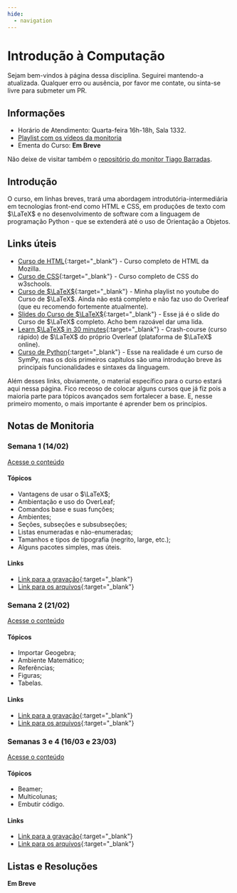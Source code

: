 ```yaml
---
hide:
  - navigation
---
```


# Introdução à Computação

Sejam bem-vindos à página dessa disciplina. Seguirei mantendo-a atualizada. Qualquer erro ou ausência, por favor me contate, ou sinta-se livre para submeter um PR.

## Informações

- Horário de Atendimento: Quarta-feira 16h-18h, Sala 1332.
- [Playlist com os vídeos da monitoria](https://www.youtube.com/playlist?list=PLtp0NMJtiOH8gaxHlqryd5a50o9_mtmvp)
- Ementa do Curso: **Em Breve**

Não deixe de visitar também o [repositório do monitor Tiago Barradas](https://github.com/barrafas/Monitorias-IC/).

## Introdução

O curso, em linhas breves, trará uma abordagem introdutória-intermediária em tecnologias front-end como HTML e CSS, em produções de texto com $\LaTeX$ e no desenvolvimento de software com a linguagem de programação Python - que se extenderá até o uso de Orientação a Objetos.

## Links úteis

- [Curso de HTML](https://developer.mozilla.org/pt-BR/docs/Web/HTML){:target="_blank"} - Curso completo de HTML da Mozilla.
- [Curso de CSS](https://www.w3schools.com/css/default.asp){:target="_blank"} - Curso completo de CSS do w3schools.
- [Curso de $\LaTeX$](https://www.youtube.com/playlist?list=PLtp0NMJtiOH_VR4HhOQEJdVNwb2lFzqmL){:target="_blank"} - Minha playlist no youtube do Curso de $\LaTeX$. Ainda não está completo e não faz uso do Overleaf (que eu recomendo fortemente atualmente).
- [Slides do Curso de $\LaTeX$](https://github.com/stardustdt/cursolatex/blob/master/Material/Slide.pdf){:target="_blank"} - Esse já é o slide do Curso de $\LaTeX$ completo. Acho bem razoável dar uma lida.
- [Learn $\LaTeX$ in 30 minutes](https://www.overleaf.com/learn/latex/Learn_LaTeX_in_30_minutes){:target="_blank"} - Crash-course (curso rápido) de $\LaTeX$ do próprio Overleaf (plataforma de $\LaTeX$ online).
- [Curso de Python](https://adamesalles.github.io/cursosympy/chapters/2.html){:target="_blank"} - Esse na realidade é um curso de SymPy, mas os dois primeiros capítulos são uma introdução breve às principais funcionalidades e sintaxes da linguagem. 

Além desses links, obviamente, o material específico para o curso estará aqui nessa página. Fico receoso de colocar alguns cursos que já fiz pois a maioria parte para tópicos avançados sem fortalecer a base. E, nesse primeiro momento, o mais importante é aprender bem os princípios.

## Notas de Monitoria

### Semana 1 (14/02)

[Acesse o conteúdo](https://adamesalles.github.io/edu/introcomp/17-02/)

#### Tópicos

- Vantagens de usar o $\LaTeX$;
- Ambientação e uso do OverLeaf;
- Comandos base e suas funções;
- Ambientes;
- Seções, subseções e subsubseções;
- Listas enumeradas e não-enumeradas;
- Tamanhos e tipos de tipografia (negrito, large, etc.);
- Alguns pacotes simples, mas úteis.

#### Links

- [Link para a gravação](https://www.youtube.com/watch?v=9zcCK2_WTUk&list=PLtp0NMJtiOH8gaxHlqryd5a50o9_mtmvp&index=1){:target="_blank"}
- [Link para os arquivos](https://github.com/adamesalles/edu/tree/main/IntroComp/17-02){:target="_blank"}

### Semana 2 (21/02)

[Acesse o conteúdo](https://adamesalles.github.io/edu/introcomp/24-02/)

#### Tópicos

- Importar Geogebra;
- Ambiente Matemático;
- Referências;
- Figuras;
- Tabelas.

#### Links

- [Link para a gravação](https://youtu.be/taxDMMX-lSs){:target="_blank"}
- [Link para os arquivos](https://github.com/adamesalles/edu/tree/main/IntroComp/24-02){:target="_blank"}

### Semanas 3 e 4 (16/03 e 23/03)

[Acesse o conteúdo](https://adamesalles.github.io/edu/introcomp/16-03/)

#### Tópicos

- Beamer;
- Multicolunas;
- Embutir código.


#### Links

- [Link para a gravação](https://youtu.be/taxDMMX-lSs){:target="_blank"}
- [Link para os arquivos](https://github.com/adamesalles/edu/tree/main/IntroComp/16-03){:target="_blank"}

## Listas e Resoluções

**Em Breve**

